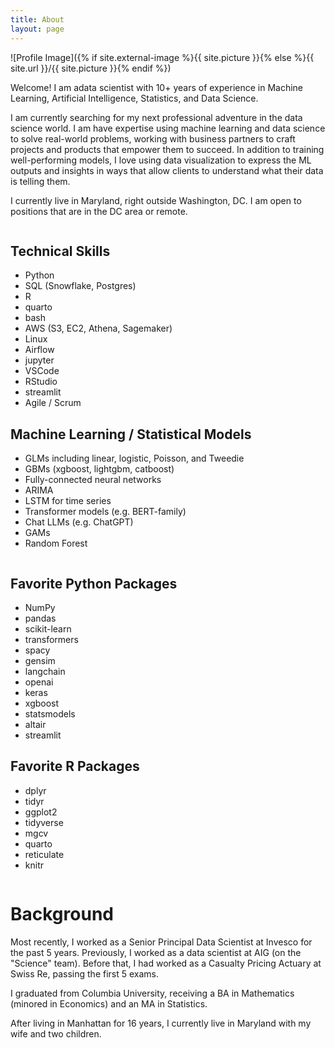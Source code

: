 ```yaml
---
title: About
layout: page
---
```

![Profile Image]({% if site.external-image %}{{ site.picture }}{% else %}{{ site.url }}/{{ site.picture }}{% endif %})

<p>Welcome! I am adata scientist with 10+ years of experience in Machine Learning, Artificial Intelligence, Statistics, and Data Science.  </p>
<p>I am currently searching for my next professional adventure in the data science world.  I am have expertise using machine learning and data science to solve real-world problems, working with business partners to craft projects and products that empower them to succeed.  In addition to training well-performing models, I love using data visualization to express the ML outputs and insights in ways that allow clients to understand what their data is telling them.</p>
<p>I currently live in Maryland, right outside Washington, DC.  I am open to positions that are in the DC area or remote.</p>


<div class="container">
	<div class="column">
		<h2>Technical Skills</h2>
		<ul class="skill-list">
			<li>Python</li>
			<li>SQL (Snowflake, Postgres)</li>
			<li>R</li>
			<li>quarto</li>
			<li>bash</li>
			<li>AWS (S3, EC2, Athena, Sagemaker)</li>
			<li>Linux</li>
			<li>Airflow</li>
			<li>jupyter</li>
			<li>VSCode</li>
			<li>RStudio</li>
			<li>streamlit</li>
			<li>Agile / Scrum</li>
		</ul>
		<h2>Machine Learning / Statistical Models</h2>
		<ul class="skill-list">
			<li>GLMs including linear, logistic, Poisson, and Tweedie </li>
			<li>GBMs (xgboost, lightgbm, catboost)</li>
			<li>Fully-connected neural networks</li>
			<li>ARIMA</li>
			<li>LSTM for time series</li>
			<li>Transformer models (e.g. BERT-family)</li>
			<li>Chat LLMs (e.g. ChatGPT)</li>
			<li>GAMs</li>
			<li>Random Forest</li>
		</ul>
	</div>
	<div class="column" id="right">
	<h2>Favorite Python Packages</h2>
		<ul class="python-list">
			<li>NumPy</li>
			<li>pandas</li>
			<li>scikit-learn</li>
			<li>transformers</li>
			<li>spacy</li>
			<li>gensim</li>
			<li>langchain</li>
			<li>openai</li>
			<li>keras</li>
			<li>xgboost</li>
			<li>statsmodels</li>
			<li>altair</li>
			<li>streamlit</li>
		</ul>
	<h2>Favorite R Packages</h2>
		<ul class="r-list">
			<li>dplyr</li>
			<li>tidyr</li>
			<li>ggplot2</li>
			<li>tidyverse</li>
			<li>mgcv</li>
			<li>quarto</li>
			<li>reticulate</li>
			<li>knitr</li>
		</ul>
	</div>
</div>

<h1>Background</h1>
<p>Most recently, I worked as a Senior Principal Data Scientist at Invesco for the past 5 years.  Previously, I worked as a data scientist at AIG (on the "Science" team).  Before that, I had worked as a Casualty Pricing Actuary at Swiss Re, passing the first 5 exams. </p>

<p>I graduated from Columbia University, receiving a BA in Mathematics (minored in Economics) and an MA in Statistics.</p>

<p>After living in Manhattan for 16 years, I currently live in Maryland with my wife and two children.</p>
